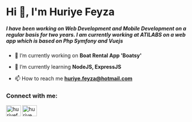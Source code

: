 <h1 align="start">Hi 👋, I'm Huriye Feyza</h1>
<h5 align="start">I have been working on Web Development and Mobile Development on a regular basis for two years. I am currently working at ATILABS on a web app which is based on Php Symfony and Vuejs</h5>

- 🔭 I’m currently working on **Boat Rental App 'Boatsy'**

- 🌱 I’m currently learning **NodeJS, ExpressJS**

- 📫 How to reach me **huriye.feyza@hotmail.com**

<h3 align="left">Connect with me:</h3>
<p align="left">
<a href="https://linkedin.com/in/huriyefeyzakurt" target="blank"><img align="center" src="https://raw.githubusercontent.com/rahuldkjain/github-profile-readme-generator/master/src/images/icons/Social/linked-in-alt.svg" alt="huriyefeyzakurt" height="30" width="40" /></a>
<a href="https://www.hackerrank.com/huriye_feyza" target="blank"><img align="center" src="https://raw.githubusercontent.com/rahuldkjain/github-profile-readme-generator/master/src/images/icons/Social/hackerrank.svg" alt="huriye_feyza" height="30" width="40" /></a>
</p>
